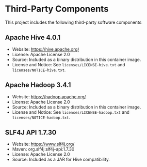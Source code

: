 

# Third-Party Components

This project includes the following third-party software components:

## Apache Hive 4.0.1
- Website: https://hive.apache.org/
- License: Apache License 2.0
- Source: Included as a binary distribution in this container image.
- License and Notice: See `licenses/LICENSE-hive.txt` and `licenses/NOTICE-hive.txt`.

## Apache Hadoop 3.4.1
- Website: https://hadoop.apache.org/
- License: Apache License 2.0
- Source: Included as a binary distribution in this container image.
- License and Notice: See `licenses/LICENSE-hadoop.txt` and `licenses/NOTICE-hadoop.txt`.

## SLF4J API 1.7.30
- Website: https://www.slf4j.org/
- Maven: org.slf4j:slf4j-api:1.7.30
- License: Apache License 2.0
- Source: Included as a JAR for Hive compatibility.